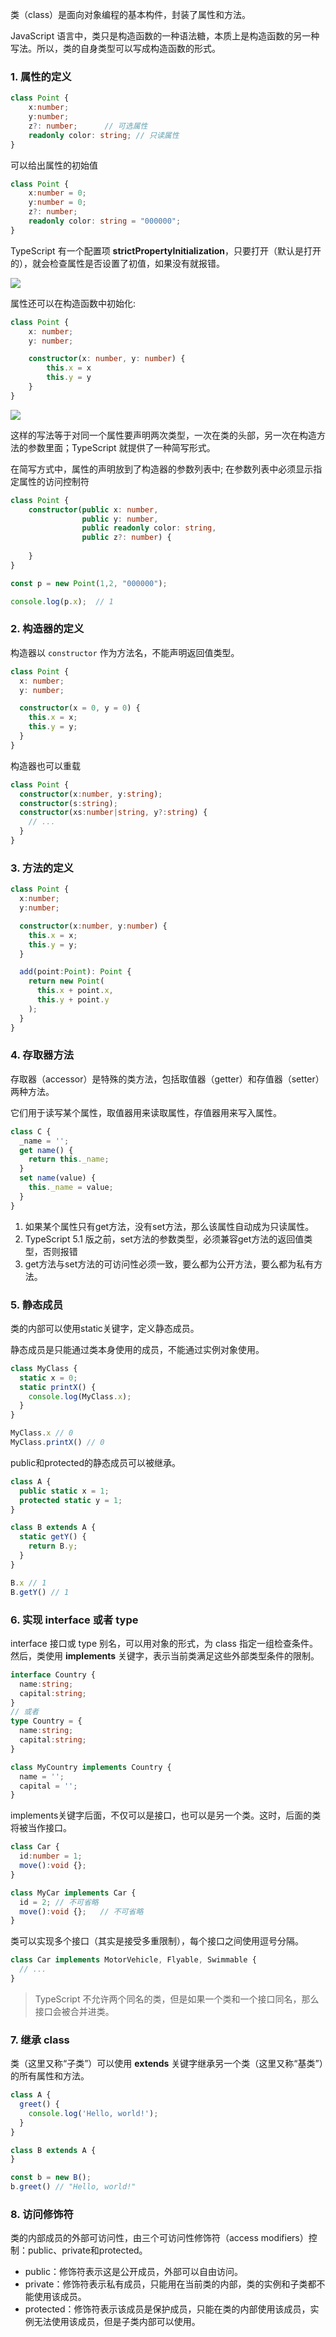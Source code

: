 类（class）是面向对象编程的基本构件，封装了属性和方法。

JavaScript 语言中，类只是构造函数的一种语法糖，本质上是构造函数的另一种写法。所以，类的自身类型可以写成构造函数的形式。

### 1. 属性的定义

```ts 
class Point {
    x:number;
    y:number;
    z?: number;      // 可选属性
    readonly color: string; // 只读属性
}
```

可以给出属性的初始值

```ts 
class Point {
    x:number = 0;
    y:number = 0;
    z?: number;
    readonly color: string = "000000";
}
```

TypeScript 有一个配置项 **strictPropertyInitialization**，只要打开（默认是打开的），就会检查属性是否设置了初值，如果没有就报错。

![](https://pic.existorlive.cn//202402181201774.png)

属性还可以在构造函数中初始化: 

```ts 
class Point {
    x: number; 
    y: number; 

    constructor(x: number, y: number) {
        this.x = x 
        this.y = y 
    }
}
```

![](https://pic.existorlive.cn//202402181202176.png)

这样的写法等于对同一个属性要声明两次类型，一次在类的头部，另一次在构造方法的参数里面；TypeScript 就提供了一种简写形式。

在简写方式中，属性的声明放到了构造器的参数列表中; 在参数列表中必须显示指定属性的访问控制符

```ts
class Point {
    constructor(public x: number, 
                public y: number,
                public readonly color: string,
                public z?: number) {
    
    }
}

const p = new Point(1,2, "000000");

console.log(p.x);  // 1
```

### 2. 构造器的定义

构造器以 `constructor` 作为方法名，不能声明返回值类型。


```ts 
class Point {
  x: number;
  y: number;

  constructor(x = 0, y = 0) {
    this.x = x;
    this.y = y;
  }
}
```

构造器也可以重载

```ts
class Point {
  constructor(x:number, y:string);
  constructor(s:string);
  constructor(xs:number|string, y?:string) {
    // ...
  }
}
```
### 3. 方法的定义

```ts
class Point {
  x:number;
  y:number;

  constructor(x:number, y:number) {
    this.x = x;
    this.y = y;
  }

  add(point:Point): Point {
    return new Point(
      this.x + point.x,
      this.y + point.y
    );
  }
}
```

### 4. 存取器方法

存取器（accessor）是特殊的类方法，包括取值器（getter）和存值器（setter）两种方法。

它们用于读写某个属性，取值器用来读取属性，存值器用来写入属性。

```ts
class C {
  _name = '';
  get name() {
    return this._name;
  }
  set name(value) {
    this._name = value;
  }
}
```

1. 如果某个属性只有get方法，没有set方法，那么该属性自动成为只读属性。
2. TypeScript 5.1 版之前，set方法的参数类型，必须兼容get方法的返回值类型，否则报错
3. get方法与set方法的可访问性必须一致，要么都为公开方法，要么都为私有方法。



### 5. 静态成员

类的内部可以使用static关键字，定义静态成员。

静态成员是只能通过类本身使用的成员，不能通过实例对象使用。

```ts 
class MyClass {
  static x = 0;
  static printX() {
    console.log(MyClass.x);
  }
}

MyClass.x // 0
MyClass.printX() // 0
```

public和protected的静态成员可以被继承。

```ts 
class A {
  public static x = 1;
  protected static y = 1;
}

class B extends A {
  static getY() {
    return B.y;
  }
}

B.x // 1
B.getY() // 1

```

### 6. 实现 interface 或者 type 

interface 接口或 type 别名，可以用对象的形式，为 class 指定一组检查条件。然后，类使用 **implements** 关键字，表示当前类满足这些外部类型条件的限制。

```ts 
interface Country {
  name:string;
  capital:string;
}
// 或者
type Country = {
  name:string;
  capital:string;
}

class MyCountry implements Country {
  name = '';
  capital = '';
}
```

implements关键字后面，不仅可以是接口，也可以是另一个类。这时，后面的类将被当作接口。

```ts 
class Car {
  id:number = 1;
  move():void {};
}

class MyCar implements Car {
  id = 2; // 不可省略
  move():void {};   // 不可省略
}
```

类可以实现多个接口（其实是接受多重限制），每个接口之间使用逗号分隔。

```ts 
class Car implements MotorVehicle, Flyable, Swimmable {
  // ...
}
```

> TypeScript 不允许两个同名的类，但是如果一个类和一个接口同名，那么接口会被合并进类。


### 7. 继承 class

类（这里又称“子类”）可以使用 **extends** 关键字继承另一个类（这里又称“基类”）的所有属性和方法。

```ts 
class A {
  greet() {
    console.log('Hello, world!');
  }
}

class B extends A {
}

const b = new B();
b.greet() // "Hello, world!"
```

### 8. 访问修饰符

类的内部成员的外部可访问性，由三个可访问性修饰符（access modifiers）控制：public、private和protected。

- public：修饰符表示这是公开成员，外部可以自由访问。
- private：修饰符表示私有成员，只能用在当前类的内部，类的实例和子类都不能使用该成员。
- protected：修饰符表示该成员是保护成员，只能在类的内部使用该成员，实例无法使用该成员，但是子类内部可以使用。
